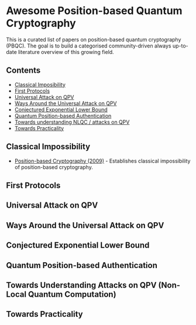 # Awesome Position-based Quantum Cryptography
This is a curated list of papers on position-based quantum cryptography (PBQC). The goal is to build a categorised community-driven always up-to-date literature overview of this growing field.

## Contents

- [Classical Imposibility](#classical-impossiblity)
- [First Protocols](#first-protocols)
- [Universal Attack on QPV](#universal-attack-QPV)
- [Ways Around the Universal Attack on QPV](#ways-around-universal-attack-QPV)
- [Conjectured Exponential Lower Bound](#conjectured-exp-lower-bound)
- [Quantum Position-based Authentication](#QPA)
- [Towards understanding NLQC / attacks on QPV](#towards-NLQC)
- [Towards Practicality](#practicality)

## Classical Impossibility

- [Position-based Cryptography (2009)](https://doi.org/10.1007/978-3-642-03356-8_23) - Establishes classical impossibility of position-based cryptography.

## First Protocols

## Universal Attack on QPV

## Ways Around the Universal Attack on QPV

## Conjectured Exponential Lower Bound

## Quantum Position-based Authentication

## Towards Understanding Attacks on QPV (Non-Local Quantum Computation)

## Towards Practicality
